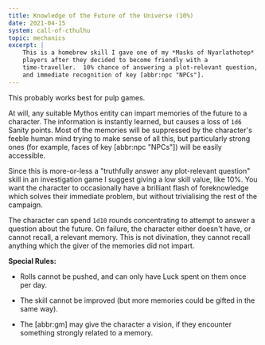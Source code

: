 ```yaml
---
title: Knowledge of the Future of the Universe (10%)
date: 2021-04-15
system: call-of-cthulhu
topic: mechanics
excerpt: |
    This is a homebrew skill I gave one of my *Masks of Nyarlathotep*
    players after they decided to become friendly with a
    time-traveller.  10% chance of answering a plot-relevant question,
    and immediate recognition of key [abbr:npc "NPCs"].
---
```


This probably works best for pulp games.

At will, any suitable Mythos entity can impart memories of the future
to a character.  The information is instantly learned, but causes a
loss of `1d6` Sanity points.  Most of the
memories will be suppressed by the character's feeble human mind
trying to make sense of all this, but particularly strong ones (for
example, faces of key [abbr:npc "NPCs"]) will be easily accessible.

Since this is more-or-less a "truthfully answer any plot-relevant
question" skill in an investigation game I suggest giving a low skill
value, like 10%.  You want the character to occasionally have a
brilliant flash of foreknowledge which solves their immediate problem,
but without trivialising the rest of the campaign.

The character can spend `1d10` rounds
concentrating to attempt to answer a question about the future.  On
failure, the character either doesn't have, or cannot recall, a
relevant memory.  This is not divination, they cannot recall anything
which the giver of the memories did not impart.

**Special Rules:**

- Rolls cannot be pushed, and can only have Luck spent on them once
  per day.

- The skill cannot be improved (but more memories could be gifted in
  the same way).

- The [abbr:gm] may give the character a vision, if they encounter
  something strongly related to a memory.

